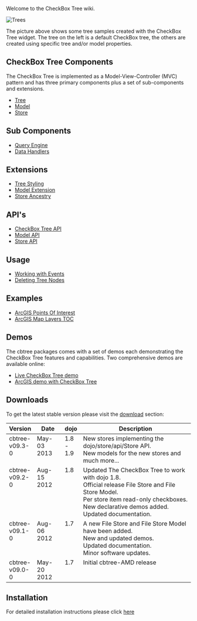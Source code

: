 Welcome to the CheckBox Tree wiki.

<img src="wiki/images/Trees.png" alt="Trees"></img>

The picture above shows some tree samples created with the CheckBox Tree widget. 
The tree on the left is a default CheckBox tree, the others are created using
specific tree and/or model properties.

## CheckBox Tree Components
The CheckBox Tree is implemented as a Model-View-Controller (MVC) pattern and
has three primary components plus a set of sub-components and extensions.

* [Tree](wiki/CheckBox-Tree)
* [Model](wiki/Model)
* [Store](wiki/Store)

## Sub Components

* [Query Engine](wiki/Query-Engine)
* [Data Handlers](wiki/Data-Handlers)

## Extensions

* [Tree Styling](wiki/Tree-Styling)
* [Model Extension](wiki/Model-Extension)
* [Store Ancestry](wiki/Ancestry-Extension)

## API's

* [CheckBox Tree API](wiki/CheckBox-Tree-API)
* [Model API](wiki/Model-API)
* [Store API](wiki/Store-API)

## Usage
* [Working with Events](wiki/CheckBox-Tree-Usage#working-with-events)
* [Deleting Tree Nodes](wiki/CheckBox-Tree-Usage#deleting-tree-nodes)

## Examples
* [ArcGIS Points Of Interest](wiki/ArcGIS-Example)
* [ArcGIS Map Layers TOC](wiki/ArcGIS-Layers)

## Demos
The cbtree packages comes with a set of demos each demonstrating the CheckBox
Tree features and capabilities. Two comprehensive demos are available online:

* <a href="http://thejekels.com/cbtree/demos" target="_blank">Live CheckBox Tree demo</a>
* <a href="http://thejekels.com/cbtree/demos/ArcGIS.php" target="_blank">ArcGIS demo with CheckBox Tree</a>

## Downloads
To get the latest stable version please visit the [download](http://thejekels.com/download/cbtree/)
section:

<table>
	<thead>
	  <tr>
	    <th style="width:15%;">Version</th>
	    <th style="width:15%;">Date</th>
	    <th style="width:10%;">dojo</th>
	    <th>Description</th>
	  </tr>
	</thead>
  <tbody>
    <tr style="vertical-align:top">
      <td>cbtree-v09.3-0</td>
      <td>May-03 2013</td>
      <td>1.8 - 1.9</td>
      <td>
	New stores implementing the dojo/store/api/Store API.<br/>
	New models for the new stores and much more...
      </td>
    </tr>
    <tr style="vertical-align:top">
      <td>cbtree-v09.2-0</td>
      <td>Aug-15 2012</td>
      <td>1.8</td>
      <td>
	Updated The CheckBox Tree to work with dojo 1.8.<br/>
	Official release File Store and File Store Model.<br/>
	Per store item read-only checkboxes.<br/>
	New declarative demos added.<br/>
	Updated documentation.<br/>
      </td>
    </tr>
    <tr style="vertical-align:top">
      <td>cbtree-v09.1-0</td>
      <td>Aug-06 2012</td>
      <td>1.7</td>
      <td>
	A new File Store and File Store Model have been added.<br/>
	New and updated demos.<br/>
	Updated documentation.<br/>
	Minor software updates.
      </td>
    </tr>
    <tr style="vertical-align:top">
      <td>cbtree-v09.0-0</td>
      <td>May-20 2012</td>
      <td>1.7</td>
      <td>Initial cbtree-AMD release</td>
    </tr>
  </tbody>
</table>

## Installation
For detailed installation instructions please click [here](wiki/Installation)